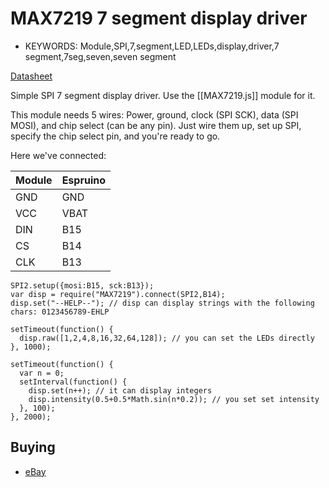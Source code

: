 <!--- Copyright (c) 2013 Gordon Williams, Pur3 Ltd. See the file LICENSE for copying permission. -->
MAX7219 7 segment display driver
=======================

* KEYWORDS: Module,SPI,7,segment,LED,LEDs,display,driver,7 segment,7seg,seven,seven segment

[Datasheet](/datasheets/MAX7219.pdf)

Simple SPI 7 segment display driver. Use the [[MAX7219.js]] module for it.

This module needs 5 wires: Power, ground, clock (SPI SCK), data (SPI MOSI), and chip select (can be any pin). Just wire them up, set up SPI, specify the chip select pin, and you're ready to go.

Here we've connected:


|  Module   |   Espruino  |
|-----------|-------------|
| GND       | GND         |
| VCC       | VBAT        |
| DIN       | B15         |
| CS        | B14         |
| CLK       | B13         |

```
SPI2.setup({mosi:B15, sck:B13});
var disp = require("MAX7219").connect(SPI2,B14);
disp.set("--HELP--"); // disp can display strings with the following chars: 0123456789-EHLP

setTimeout(function() {
  disp.raw([1,2,4,8,16,32,64,128]); // you can set the LEDs directly
}, 1000);

setTimeout(function() {
  var n = 0;
  setInterval(function() {
    disp.set(n++); // it can display integers
    disp.intensity(0.5+0.5*Math.sin(n*0.2)); // you set set intensity
  }, 100);
}, 2000);
```

Buying
-----

* [eBay](http://www.ebay.com/sch/i.html?_nkw=MAX7219)
